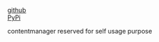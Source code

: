 
[github](https://github.com/eaybek/contentmanager/)  
[PyPi](https://pypi.org/project/contentmanager/)  

contentmanager reserved for self usage purpose

